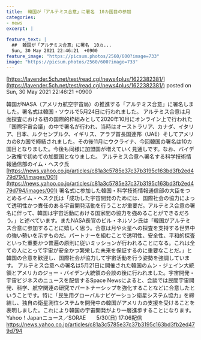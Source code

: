 ```yaml
---
title:  韓国が「アルテミス合意」に署名　10カ国目の参加  
categories:
- news
excerpt: |
  
feature_text: |
  ##  韓国が「アルテミス合意」に署名　10カ...
  Sun, 30 May 2021 22:46:21  +0900
feature_image: "https://picsum.photos/2560/600?image=733"
image: "https://picsum.photos/2560/600?image=733"
---
```


[https://lavender.5ch.net/test/read.cgi/news4plus/1622382381/](https://lavender.5ch.net/test/read.cgi/news4plus/1622382381/)
posted on Sun, 30 May 2021 22:46:21  +0900

<!--more-->

韓国がNASA（アメリカ航空宇宙局）の推進する「アルテミス合意」に署名しました。署名式は韓国・ソウルで5月24日に行われました。 アルテミス合意は月面探査における初の国際的枠組みとして2020年10月にオンライン上で行われた「国際宇宙会議」の中で署名が行われ、当時はオーストラリア、カナダ、イタリア、日本、ルクセンブルク、イギリス、アラブ首長国連邦（UAE）そしてアメリカの8カ国で締結されました。その後11月にウクライナ、今回韓国の署名は10カ国目となりました。今後も同様に加盟国が増えていく見通しです。なお、バイデン政権で初めての加盟国となりました。 アルテミス合意へ署名する科学技術情報通信部のイム・ヘスク氏 [https://news.yahoo.co.jp/articles/c81a3c5785e37c37b3195c163bd3fb2ed479d794/images/001](https://news.yahoo.co.jp/articles/c81a3c5785e37c37b3195c163bd3fb2ed479d794/images/001) 署名式に参加した韓国・科学技術情報通信部の大臣をつとめるイム・ヘスク氏は「成功した宇宙開発のためには、国際社会の協力によって透明性かつ責任のある宇宙開発活動を行うことが重要だ。アルテミス合意の署名に伴って、韓国は宇宙活動における国家間の協力を強めることができるだろう。」と述べています。またNASA長官のビル・ネルソン氏は「韓国がアルテミス合意に参加することに嬉しく思う。合意は月や火星への探査を支持する世界中の強い勢いを示すものだ。パートナーを組むことで透明性、安全性、平和的探査といった重要かつ普遍の原則に従いミッションが行われることになる。これは全ての人にとって宇宙が安全かつ繁栄した未来を保証するのに重要なことだ。」と韓国の合意を歓迎し、国際社会が協力して宇宙活動を行う姿勢を強調しています。 アルテミス合意への署名は5月21日に開催された韓国のムン・ジェイン大統領とアメリカのジョー・バイデン大統領の会談の後に行われました。宇宙開発・宇宙ビジネスのニュースを配信するSpace Newsによると、会談では民間宇宙開発、科学、航空関連の研究でパートナーシップを強化することなどに合意したということです。特に「民生用グローバルナビゲーション衛星システム協力」を締結し、独自の衛星測位システムを開発中の韓国がアメリカの支援を受けることを表明しました。これにより韓国の宇宙開発がより一層進歩することになります。 Yahoo！Japanニュース／SORAE　　5/30(日) 17:06配信 https://news.yahoo.co.jp/articles/c81a3c5785e37c37b3195c163bd3fb2ed479d794
